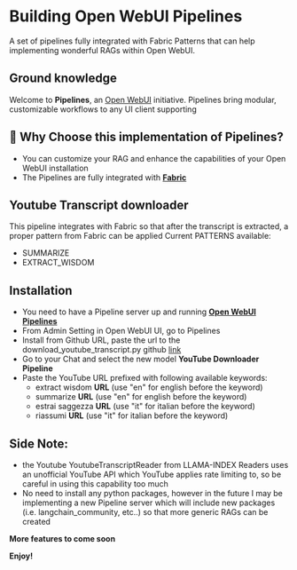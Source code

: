 # Building Open WebUI Pipelines
A set of pipelines fully integrated with Fabric Patterns that can help implementing wonderful RAGs within Open WebUI.

## Ground knowledge
Welcome to **Pipelines**, an [Open WebUI](https://github.com/open-webui) initiative. Pipelines bring modular, customizable workflows to any UI client supporting 

## 🚀 Why Choose this implementation of Pipelines?
- You can customize your RAG and enhance the capabilities of your Open WebUI installation
- The Pipelines are fully integrated with **[Fabric](https://github.com/danielmiessler/fabric?tab=readme-ov-file#fabric)**

## Youtube Transcript downloader
This pipeline integrates with Fabric so that after the transcript is extracted, a proper pattern from Fabric can be applied
Current PATTERNS available:
- SUMMARIZE
- EXTRACT_WISDOM

## Installation
- You need to have a Pipeline server up and running **[Open WebUI Pipelines](https://github.com/open-webui/pipelines/tree/main)**
- From Admin Setting in Open WebUI UI, go to Pipelines
- Install from Github URL, paste the url to the download_youtube_transcript.py github [link](https://github.com/dariopalladino/open-webui-pipelines/blob/main/download_youtube_transcripts.py)
- Go to your Chat and select the new model **YouTube Downloader Pipeline**
- Paste the YouTube URL prefixed with following available keywords:
    - extract wisdom **URL** (use "en" for english before the keyword)
    - summarize **URL** (use "en" for english before the keyword)
    - estrai saggezza **URL** (use "it" for italian before the keyword)
    - riassumi **URL** (use "it" for italian before the keyword)

## Side Note:
- the Youtube YoutubeTranscriptReader from LLAMA-INDEX Readers uses an unofficial YouTube API which YouTube applies rate limiting to, so be careful in using this capability too much
- No need to install any python packages, however in the future I may be implementing a new Pipeline server which will include new packages (i.e. langchain_community, etc..) so that more generic RAGs can be created

**More features to come soon**

**Enjoy!**